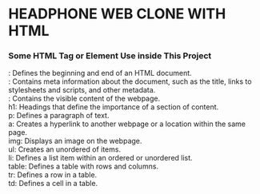 <h1>HEADPHONE WEB CLONE WITH HTML</h1>

<h3>Some HTML Tag or Element Use inside This Project</h3>

<html>: Defines the beginning and end of an HTML document.
<br>
<head>: Contains meta information about the document, such as the title, links to stylesheets and scripts, and other metadata.
<br>
<body>: Contains the visible content of the webpage.
<br>
h1: Headings that define the importance of a section of content.
<br>
p: Defines a paragraph of text.
<br>
a: Creates a hyperlink to another webpage or a location within the same page.
<br>
img: Displays an image on the webpage.
<br>
ul: Creates an unordered of items.
<br>
li: Defines a list item within an ordered or unordered list.
<br>
table: Defines a table with rows and columns.
<br>
tr: Defines a row in a table.
<br>
td: Defines a cell in a table.